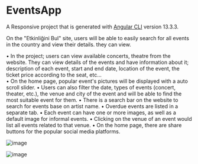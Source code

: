 # EventsApp

A Responsive project that is generated with [Angular CLI](https://github.com/angular/angular-cli) version 13.3.3.

On the "Etkinliğini Bul" site, users will be able to easily search for all events in the country and view their details.
they can view.

• In the project; users can view available concerts, theatre from the website. They can view details of the events and have information about it; description of each event, start and end date, location of the event, the ticket price according to the seat, etc...<br />
• On the home page, popular event's pictures will be displayed with a auto scroll slider.
• Users can also filter the date, types of events (concert, theater, etc.), the venue and city of the event and will be able to find the most suitable event for them.
• There is a search bar on the website to search for events base on artist name.
• Overdue events are listed in a separate tab.
• Each event can have one or more images, as well as a default image for informal events.
• Clicking on the venue of an event would list all events related to that venue.
• On the home page, there are share buttons for the popular social media platforms.

![image](https://user-images.githubusercontent.com/41698019/175811133-74cee739-4a64-4a7e-bd93-0d2f6be62ee4.png)

![image](https://user-images.githubusercontent.com/41698019/175811150-e0c5167c-0649-40cb-9561-c6914043eaf5.png)

